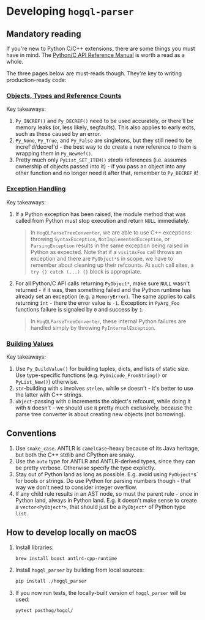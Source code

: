 # Developing `hogql-parser`

## Mandatory reading

If you're new to Python C/C++ extensions, there are some things you must have in mind. The [Python/C API Reference Manual](https://docs.python.org/3/c-api/index.html) is worth a read as a whole.

The three pages below are must-reads though. They're key to writing production-ready code:

### [Objects, Types and Reference Counts](https://docs.python.org/3/c-api/intro.html#objects-types-and-reference-counts)

   Key takeaways:

   1. `Py_INCREF()` and `Py_DECREF()` need to be used accurately, or there'll be memory leaks (or, less likely, segfaults). This also applies to early exits, such as these caused by an error.
   1. `Py_None`, `Py_True`, and `Py_False` are singletons, but they still need to be incref'd/decref'd - the best way to do create a new reference to them is wrapping them in `Py_NewRef()`.
   1. Pretty much only `PyList_SET_ITEM()` _steals_ references (i.e. assumes ownership of objects passed into it) - if you pass an object into any other function and no longer need it after that, remember to `Py_DECREF` it!

### [Exception Handling](https://docs.python.org/3/c-api/exceptions.html)

   Key takeaways:

   1. If a Python exception has been raised, the module method that was called from Python must stop execution and return `NULL` immediately.
      > In `HogQLParseTreeConverter`, we are able to use C++ exceptions: throwing `SyntaxException`,
      > `NotImplementedException`, or `ParsingException` results in the same exception being raised in Python as
      > expected. Note that if a `visitAsFoo` call throws an exception and there are `PyObject*`s in scope, we have to
      > remember about cleaning up their refcounts. At such call sites, a `try {} catch (...) {}` block is appropriate.
   1. For all Python/C API calls returning `PyObject*`, make sure `NULL` wasn't returned - if it was, then something failed and the Python runtime has already set an exception (e.g. a `MemoryError`). The same applies to calls returning `int` - there the error value is `-1`. Exception: in `PyArg_Foo` functions failure is signaled by `0` and success by `1`.
      > In `HogQLParseTreeConverter`, these internal Python failures are handled simply by throwing
      > `PyInternalException`.

### [Building Values](https://docs.python.org/3/c-api/arg.html#building-values)

   Key takeaways:

   1. Use `Py_BuildValue()` for building tuples, dicts, and lists of static size. Use type-specific functions (e.g. `PyUnicode_FromString()` or `PyList_New()`) otherwise.
   1. `str`-building with `s` involves `strlen`, while `s#` doesn't - it's better to use the latter with C++ strings.
   1. `object`-passing with `O` increments the object's refcount, while doing it with `N` doesn't - we should use `N` pretty much exclusively, because the parse tree converter is about creating new objects (not borrowing).

## Conventions

1. Use `snake_case`. ANTLR is `camelCase`-heavy because of its Java heritage, but both the C++ stdlib and CPython are snaky.
2. Use the `auto` type for ANTLR and ANTLR-derived types, since they can be pretty verbose. Otherwise specify the type explictly.
3. Stay out of Python land as long as possible. E.g. avoid using `PyObject*`s` for bools or strings.
   Do use Python for parsing numbers though - that way we don't need to consider integer overflow.
4. If any child rule results in an AST node, so must the parent rule - once in Python land, always in Python land.
   E.g. it doesn't make sense to create a `vector<PyObject*>`, that should just be a `PyObject*` of Python type `list`.

## How to develop locally on macOS

1. Install libraries:

    ```bash
    brew install boost antlr4-cpp-runtime
    ```

1. Install `hogql_parser` by building from local sources:

    ```bash
    pip install ./hogql_parser
    ```

1. If you now run tests, the locally-built version of `hogql_parser` will be used:

    ```bash
    pytest posthog/hogql/
    ```

